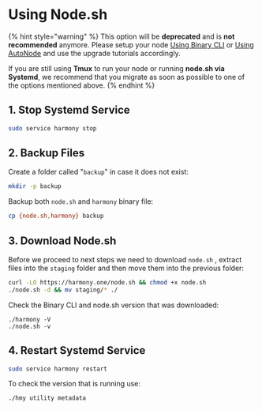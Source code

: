 # Using Node.sh

{% hint style="warning" %}
This option will be **deprecated** and is **not recommended** anymore. Please setup your node [Using Binary CLI](../installing-node/using-binary-cli.md) or [Using AutoNode](../installing-node/using-autonode/) and use the upgrade tutorials accordingly.

If you are still using **Tmux** to run your node or running  **node.sh via Systemd**, we recommend that you migrate as soon as possible to one of the options mentioned above.
{% endhint %}

## 1. Stop Systemd Service

```bash
sudo service harmony stop
```

## 2. Backup Files

Create a folder called "`backup`" in case it does not exist:

```bash
mkdir -p backup
```

Backup both `node.sh` and `harmony` binary file:

```bash
cp {node.sh,harmony} backup
```

## 3. Download Node.sh

Before we proceed to next steps we need to download `node.sh` , extract files into the `staging` folder and then move them into the previous folder:

```bash
curl -LO https://harmony.one/node.sh && chmod +x node.sh
./node.sh -d && mv staging/* ./
```

Check the Binary CLI and node.sh version that was downloaded:

```text
./harmony -V
./node.sh -v
```

## 4. Restart Systemd Service

```bash
sudo service harmony restart
```

To check the version that is running use:

```bash
./hmy utility metadata
```

